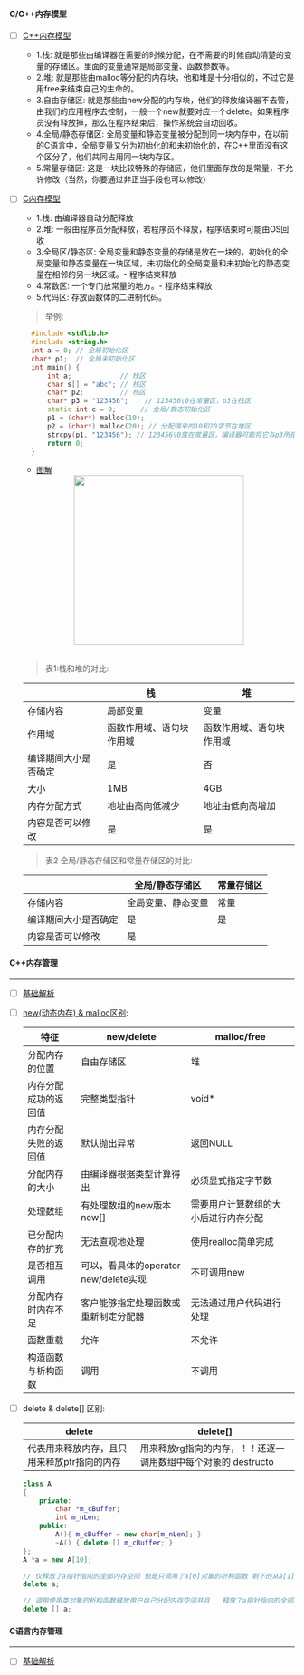 #### C/C++内存模型

  - [ ] [C++内存模型](https://www.cnblogs.com/fenghuan/p/4778050.html)
    - 1.栈: 就是那些由编译器在需要的时候分配，在不需要的时候自动清楚的变量的存储区。里面的变量通常是局部变量、函数参数等。
    - 2.堆: 就是那些由malloc等分配的内存块，他和堆是十分相似的，不过它是用free来结束自己的生命的。
    - 3.自由存储区: 就是那些由new分配的内存块，他们的释放编译器不去管，由我们的应用程序去控制，一般一个new就要对应一个delete。如果程序员没有释放掉，那么在程序结束后，操作系统会自动回收。
    - 4.全局/静态存储区: 全局变量和静态变量被分配到同一块内存中，在以前的C语言中，全局变量又分为初始化的和未初始化的，在C++里面没有这个区分了，他们共同占用同一块内存区。
    - 5.常量存储区: 这是一块比较特殊的存储区，他们里面存放的是常量，不允许修改（当然，你要通过非正当手段也可以修改）
    
  - [ ] [C内存模型](https://www.nowcoder.com/questionTerminal/c266ce32cb2e406284eb02710cac3e0a)
    - 1.栈: 由编译器自动分配释放
    - 2.堆: 一般由程序员分配释放，若程序员不释放，程序结束时可能由OS回收
    - 3.全局区/静态区: 全局变量和静态变量的存储是放在一块的，初始化的全局变量和静态变量在一块区域，未初始化的全局变量和未初始化的静态变量在相邻的另一块区域。- 程序结束释放
    - 4.常数区: 一个专门放常量的地方。- 程序结束释放
    - 5.代码区: 存放函数体的二进制代码。
    > 举例:
    ```C++
      #include <stdlib.h>
      #include <string.h>
      int a = 0; // 全局初始化区
      char* p1;  // 全局未初始化区
      int main() {
          int a;            // 栈区
          char s[] = "abc"; // 栈区
          char* p2;         // 栈区
          char* p3 = "123456";    // 123456\0在常量区，p3在栈区
          static int c = 0;      // 全局/静态初始化区
          p1 = (char*) malloc(10);
          p2 = (char*) malloc(20); // 分配得来的10和20字节在堆区
          strcpy(p1, "123456"); // 123456\0放在常量区，编译器可能将它与p3所指向的"123456"优化成一个地方
          return 0;
      }
    ```
    
    - [图解](https://blog.csdn.net/jirryzhang/article/details/79518408)
    <div align="center">
       <img src="https://github.com/xuanchengsunjin/Jim_note/edit/sandbox/resource/img/C++/memorary.png" width="300px">
    </div>
    <br>
    
    > 表1:栈和堆的对比:

      ||栈|堆|
      | --- | --- | --- |
      |存储内容| 局部变量| 变量|
      |作用域	|函数作用域、语句块作用域| 函数作用域、语句块作用域|
      |编译期间大小是否确定	|是| 否|
      |大小| 1MB |    4GB|
      |内存分配方式	|    地址由高向低减少|    地址由低向高增加|
      | 内容是否可以修改	|    是|    是|
    
    > 表2 全局/静态存储区和常量存储区的对比:
    
      ||全局/静态存储区| 常量存储区|
      | --- | --- | --- |
      |存储内容|      全局变量、静态变量|      常量|
      | 编译期间大小是否确定|  是|      是|
      |      内容是否可以修改|      是|      |
      
      
#### C++内存管理
-------------------------------------------------------------------------------------------------------------------
  - [ ] [基础解析](https://www.runoob.com/cplusplus/cpp-dynamic-memory.html)
  - [ ] [new(动态内存) & malloc区别](https://www.cnblogs.com/QG-whz/p/5140930.html):
  
    |特征	|new/delete	|malloc/free|
    | --- | --- | --- |
    |分配内存的位置|	自由存储区	|堆|
    |内存分配成功的返回值|	完整类型指针	|void*|
    |内存分配失败的返回值	|默认抛出异常|	返回NULL|
    |分配内存的大小	|由编译器根据类型计算得出	|必须显式指定字节数|
    |处理数组|	有处理数组的new版本new[]	|需要用户计算数组的大小后进行内存分配|
    |已分配内存的扩充	|无法直观地处理	|使用realloc简单完成|
    |是否相互调用	|可以，看具体的operator new/delete实现	|不可调用new|
    |分配内存时内存不足	|客户能够指定处理函数或重新制定分配器	|无法通过用户代码进行处理|
    |函数重载|	允许	|不允许|
    |构造函数与析构函数|	调用	|不调用|
    
  - [ ] delete & delete[] 区别:
    
    |delete|delete[]|
    | --- | --- |
    |代表用来释放内存，且只用来释放ptr指向的内存|用来释放rg指向的内存，！！还逐一调用数组中每个对象的 destructo|
    
    ```C++
    class A
    {
        private:
            char *m_cBuffer;
            int m_nLen;
        public:
            A(){ m_cBuffer = new char[m_nLen]; }
            ~A() { delete [] m_cBuffer; }
    };
    A *a = new A[10];

    // 仅释放了a指针指向的全部内存空间 但是只调用了a[0]对象的析构函数 剩下的从a[1]到a[9]这9个用户自行分配的m_cBuffer对应内存空间将不能释放 从而造成内存泄漏
    delete a;

    // 调用使用类对象的析构函数释放用户自己分配内存空间并且   释放了a指针指向的全部内存空间
    delete [] a;
    ```
    
#### C语言内存管理
-------------------------------------------------------------------------------------------------------------------
  - [ ] [基础解析](https://www.runoob.com/cprogramming/c-memory-management.html)
